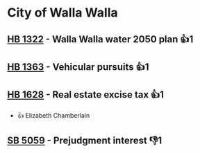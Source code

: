 # City of Walla Walla

## [HB 1322](/bill/2023-24/hb/1322/) - Walla Walla water 2050 plan 👍1  

## [HB 1363](/bill/2023-24/hb/1363/) - Vehicular pursuits 👍1  

## [HB 1628](/bill/2023-24/hb/1628/) - Real estate excise tax 👍1  
* 👍 Elizabeth Chamberlain

## [SB 5059](/bill/2023-24/sb/5059/) - Prejudgment interest  👎1 